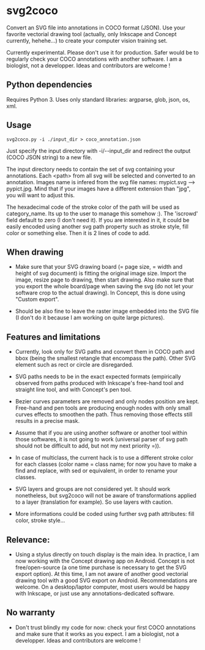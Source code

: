 # svg2coco
Convert an SVG file into annotations in COCO format (JSON). Use your favorite vectorial drawing tool (actually, only Inkscape and Concept currently, hehehe...) to create your computer vision training set.

Currently experimental. Please don't use it for production. Safer would be to regularly check your COCO annotations with another software. I am a biologist, not a developper. Ideas and contributors are welcome !

## Python dependencies
Requires Python 3.
Uses only standard libraries: argparse, glob, json, os, xml. 

## Usage

    svg2coco.py -i ./input_dir > coco_annotation.json

Just specify the input directory with -i/--input_dir and redirect the output (COCO JSON string) to a new file.

The input directory needs to contain the set of svg containing your annotations. Each \<path> from all svg will be 
selected and converted to an annotation. Images name is infered from the svg file names: mypict.svg --> pypict.jpg. Mind that if your images have a different extension than "jpg", you will want to adjust this.

The hexadecimal code of the stroke color of the path will be used as category_name. Its up to the user to manage this somehow :).
The 'iscrowd' field default to zero (I don't need it). If you are interested in it, it could be easily encoded using another svg path property such as stroke style, fill color or something else. Then it is 2 lines of code to add.

## When drawing

- Make sure that your SVG drawing board (= page size, = width and height of svg document) is fitting the original image size. Import the image, resize page to drawing, then start drawing. Also make sure that you export the whole board/page when saving the svg (do not let your software crop to the actual drawing). In Concept, this is done using "Custom export".

- Should be also fine to leave the raster image embedded into the SVG file (I don't do it because I am working on quite large pictures).


## Features and limitations
- Currently, look only for SVG paths and convert them in COCO path and bbox (being the smallest retangle that encompass the path). Other SVG element such as rect or circle are disregarded.

- SVG paths needs to be in the exact expected formats (empirically observed from paths produced with Inkscape's free-hand tool and straight line tool, and with Concept's pen tool.

- Bezier curves parameters are removed and only nodes position are kept. Free-hand and pen tools are producing enough nodes with only small curves effects to smoothen the path. Thus removing those effects still results in a precise mask.

- Assume that if you are using another software or another tool within those softwares, it is not going to work (universal parser of svg path should not be difficult to add, but not my next priority =)).

- In case of multiclass, the current hack is to use a different stroke color for each classes (color name = class name; for now you have to make a find and replace, with sed or equivalent, in order to rename your classes.

- SVG layers and groups are not considered yet. It should work nonetheless, but svg2coco will not be aware of transformations applied to a layer (translation for example). So use layers with caution.

- More informations could be coded using further svg path attributes: fill color, stroke style...

## Relevance:
- Using a stylus directly on touch display is the main idea. In practice, I am now working with the Concept drawing app on Android. Concept is not free/open-source (a one time purchase is necessary to get the SVG export option). At this time, I am not aware of another good vectorial drawing tool with a good SVG export on Android. Recommendations are welcome. On a desktop/laptor computer, most users would be happy with Inkscape, or just use any annotations-dedicated software.

## No warranty
- Don't trust blindly my code for now: check your first COCO annotations and make sure that it works as you expect. I am a biologist, not a developper. Ideas and contributors are welcome !

